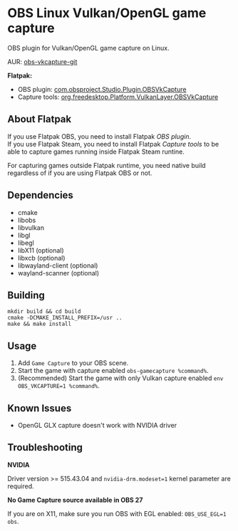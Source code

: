# OBS Linux Vulkan/OpenGL game capture

OBS plugin for Vulkan/OpenGL game capture on Linux.

AUR: [obs-vkcapture-git](https://aur.archlinux.org/packages/obs-vkcapture-git/)

**Flatpak:**
* OBS plugin: [com.obsproject.Studio.Plugin.OBSVkCapture](https://github.com/flathub/com.obsproject.Studio.Plugin.OBSVkCapture)
* Capture tools: [org.freedesktop.Platform.VulkanLayer.OBSVkCapture](https://github.com/flathub/org.freedesktop.Platform.VulkanLayer.OBSVkCapture)

## About Flatpak
If you use Flatpak OBS, you need to install Flatpak *OBS plugin*.  
If you use Flatpak Steam, you need to install Flatpak *Capture tools* to be able to capture games running inside Flatpak Steam runtine.

For capturing games outside Flatpak runtime, you need native build regardless of if you are using Flatpak OBS or not.

## Dependencies

* cmake
* libobs
* libvulkan
* libgl
* libegl
* libX11 (optional)
* libxcb (optional)
* libwayland-client (optional)
* wayland-scanner (optional)

## Building

    mkdir build && cd build
    cmake -DCMAKE_INSTALL_PREFIX=/usr ..
    make && make install

## Usage

1. Add `Game Capture` to your OBS scene.
2. Start the game with capture enabled `obs-gamecapture %command%`.
3. (Recommended) Start the game with only Vulkan capture enabled `env OBS_VKCAPTURE=1 %command%`.

## Known Issues

* OpenGL GLX capture doesn't work with NVIDIA driver

## Troubleshooting

**NVIDIA**

Driver version >= 515.43.04 and `nvidia-drm.modeset=1` kernel parameter are required.

**No Game Capture source available in OBS 27**

If you are on X11, make sure you run OBS with EGL enabled: `OBS_USE_EGL=1 obs`.
